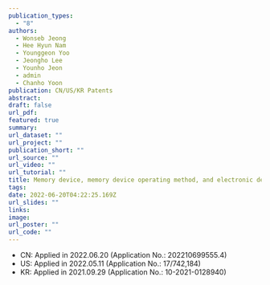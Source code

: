 ```yaml
---
publication_types:
  - "8"
authors:
  - Wonseb Jeong
  - Hee Hyun Nam
  - Younggeon Yoo
  - Jeongho Lee
  - Younho Jeon
  - admin
  - Chanho Yoon
publication: CN/US/KR Patents
abstract: 
draft: false
url_pdf: 
featured: true
summary: 
url_dataset: ""
url_project: ""
publication_short: ""
url_source: ""
url_video: ""
url_tutorial: ""
title: Memory device, memory device operating method, and electronic device including memory device
tags:
date: 2022-06-20T04:22:25.169Z
url_slides: ""
links:
image:
url_poster: ""
url_code: ""
---
```

- CN: Applied in 2022.06.20 (Application No.: 202210699555.4)
- US: Applied in 2022.05.11 (Application No.: 17/742,184)
- KR: Applied in 2021.09.29 (Application No.: 10-2021-0128940)
